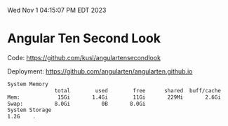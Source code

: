 Wed Nov  1 04:15:07 PM EDT 2023

# Angular Ten Second Look

Code: https://github.com/kusl/angulartensecondlook

Deployment: https://github.com/angularten/angularten.github.io

```bash
System Memory
               total        used        free      shared  buff/cache   available
Mem:            15Gi       1.4Gi        11Gi       229Mi       2.6Gi        13Gi
Swap:          8.0Gi          0B       8.0Gi
System Storage
1.2G	.
